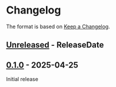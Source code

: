 # Changelog

The format is based on [Keep a Changelog].

[Keep a Changelog]: http://keepachangelog.com/en/1.0.0/

<!-- next-header -->
## [Unreleased] - ReleaseDate

## [0.1.0] - 2025-04-25

Initial release

<!-- next-url -->
[Unreleased]: https://github.com/toml-rs/toml/compare/toml_write-v0.1.0...HEAD
[0.1.0]: https://github.com/toml-rs/toml/compare/d00d2856...toml_write-v0.1.0
